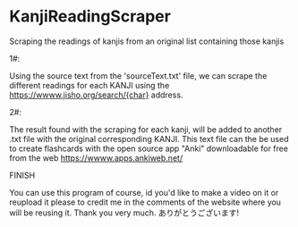 # KanjiReadingScraper
Scraping the readings of kanjis from an original list containing those kanjis

1#:

Using the source text from the 'sourceText.txt' file, we can scrape the different readings for each KANJI using
the https://wwww.jisho.org/search/{char} address.

2#:

The result found with the scraping for each kanji, will be added to another .txt file with the original corresponding KANJI. This text file can the be used
to create flashcards with the open source app "Anki" downloadable for free from the web https://wwww.apps.ankiweb.net/

FINISH

You can use this program of course, id you'd like to make a video on it or reupload it please to credit me in the comments of the website where you will
be reusing it. Thank you very much. ありがとうございます!
